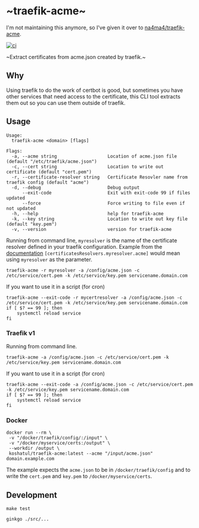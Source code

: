 # ~traefik-acme~

I'm not maintaining this anymore, so I've given it over to [na4ma4/traefik-acme](https://github.com/na4ma4/traefik-acme).

[![ci](https://github.com/koshatul/traefik-acme/actions/workflows/ci.yml/badge.svg)](https://github.com/koshatul/traefik-acme/actions/workflows/ci.yml)

~Extract certificates from acme.json created by traefik.~

## Why

Using traefik to do the work of certbot is good, but sometimes you have other services that need access to the certificate, this CLI tool extracts them out so you can use them outside of traefik.

## Usage

```text
Usage:
  traefik-acme <domain> [flags]

Flags:
  -a, --acme string                   Location of acme.json file (default "/etc/traefik/acme.json")
  -c, --cert string                   Location to write out certificate (default "cert.pem")
  -r, --certificate-resolver string   Certificate Resovler name from traefik config (default "acme")
  -d, --debug                         Debug output
      --exit-code                     Exit with exit-code 99 if files updated
      --force                         Force writing to file even if not updated
  -h, --help                          help for traefik-acme
  -k, --key string                    Location to write out key file (default "key.pem")
  -v, --version                       version for traefik-acme
```

Running from command line, `myresolver` is the name of the certificate resolver defined in your traefik configuration.  Example from the [documentation](https://doc.traefik.io/traefik/https/acme/) `[certificatesResolvers.myresolver.acme]` would mean using `myresolver` as the parameter.

```shell
traefik-acme -r myresolver -a /config/acme.json -c /etc/service/cert.pem -k /etc/service/key.pem servicename.domain.com
```

If you want to use it in a script (for cron)

```shell
traefik-acme --exit-code -r mycertresolver -a /config/acme.json -c /etc/service/cert.pem -k /etc/service/key.pem servicename.domain.com
if [ $? == 99 ]; then
    systemctl reload service
fi
```

### Traefik v1

Running from command line.

```shell
traefik-acme -a /config/acme.json -c /etc/service/cert.pem -k /etc/service/key.pem servicename.domain.com
```

If you want to use it in a script (for cron)

```shell
traefik-acme --exit-code -a /config/acme.json -c /etc/service/cert.pem -k /etc/service/key.pem servicename.domain.com
if [ $? == 99 ]; then
    systemctl reload service
fi
```

### Docker

```shell
docker run --rm \
 -v "/docker/traefik/config/:/input" \
 -v "/docker/myservice/certs:/output" \
 --workdir /output \
 koshatul/traefik-acme:latest --acme "/input/acme.json" domain.example.com
```

The example expects the `acme.json` to be in `/docker/traefik/config` and to write the `cert.pem` and `key.pem` to `/docker/myservice/certs`.

## Development

```shell
make test
```

```shell
ginkgo ./src/...
```
